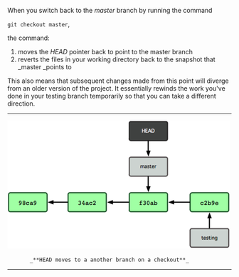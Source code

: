 When you switch back to the _master_ branch by running the command

`git checkout master`,

the command:

1. moves the _HEAD_ pointer back to point to the master branch
2. reverts the files in your working directory back to the snapshot that \_master \_points to

This also means that subsequent changes made from this point will diverge from an older version of the project. It essentially rewinds the work you've done in your testing branch temporarily so that you can take a different direction.

---

![](/assets/import10.png)



           _**HEAD moves to a another branch on a checkout**_

---



